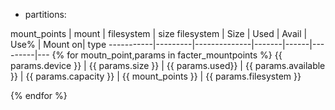 
- partitions:

mount_points | mount | filesystem | size
filesystem | Size    | Used         | Avail | Use% | Mount on| type
-----------|---------|--------------|-------|------|---------|---
{% for moutn_point,params in facter_mountpoints %}
{{ params.device }}  | {{ params.size }} | {{ params.used}} | {{ params.available }} | {{ params.capacity }} | {{ mount_points }} | {{ params.filesystem }}

{% endfor %}

